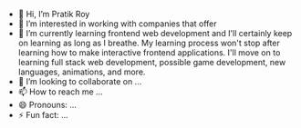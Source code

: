 - 👋 Hi, I’m Pratik Roy
- 👀 I’m interested in working with companies that offer 
- 🌱 I’m currently learning frontend web development and I'll certainly keep on learning as long as I breathe. My learning process won't stop after learning how to make interactive frontend applications. I'll move on to learning full stack web development, possible game development, new languages, animations, and more.
- 💞️ I’m looking to collaborate on ...
- 📫 How to reach me ...
- 😄 Pronouns: ...
- ⚡ Fun fact: ...

<!---
pratikroxx91/pratikroxx91 is a ✨ special ✨ repository because its `README.md` (this file) appears on your GitHub profile.
You can click the Preview link to take a look at your changes.
--->
